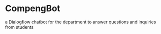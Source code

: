 # CompengBot
a Dialogflow chatbot for the department to answer questions and inquiries from students
